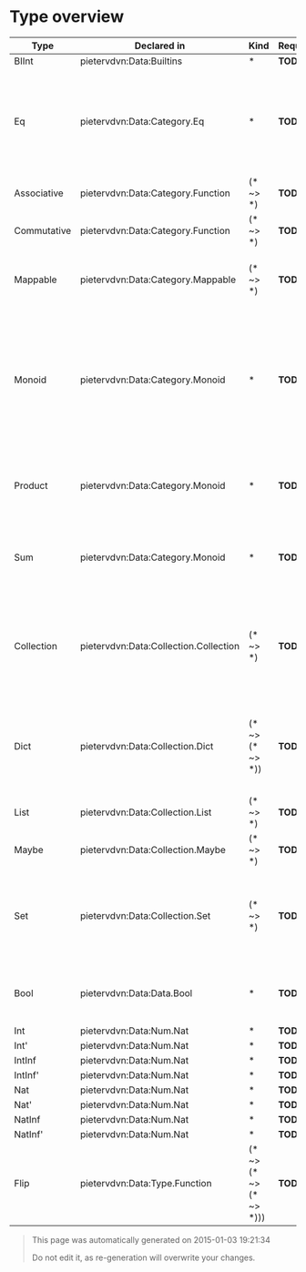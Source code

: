 # Type overview

Type | Declared in | Kind | Requirements | Docstring
---- | ----------- | ---- | ------------ | ---------
BIInt | pietervdvn:Data:Builtins | * | **TODO**  | A int!
Eq | pietervdvn:Data:Category.Eq | * | **TODO**  | When a type is instance of ''Eq'' it means data of this type can be compared for equivalence.
Associative | pietervdvn:Data:Category.Function | (* ~> *) | **TODO**  | 
Commutative | pietervdvn:Data:Category.Function | (* ~> *) | **TODO**  | 
Mappable | pietervdvn:Data:Category.Mappable | (* ~> *) | **TODO**  | A functor is a container which has a 'map'-function
Monoid | pietervdvn:Data:Category.Monoid | * | **TODO**  | A monoid is a type on which an _addition_ operation is defined together with a neutral element for this operator.
Product | pietervdvn:Data:Category.Monoid | * | **TODO**  | Product is an instance of monoid, with (+) defined as append
Sum | pietervdvn:Data:Category.Monoid | * | **TODO**  | Sum is an instance of monoid, with (+) defined as append
Collection | pietervdvn:Data:Collection.Collection | (* ~> *) | **TODO**  | A collection represents, well, a collection of data. Each set, list, map, bag, ... is instance of this class
Dict | pietervdvn:Data:Collection.Dict | (* ~> (* ~> *)) | **TODO**  | A ''Dict'' (dictionary) is any type that maps a certain key onto a certain value.
List | pietervdvn:Data:Collection.List | (* ~> *) | **TODO**  | The class which defines a list
Maybe | pietervdvn:Data:Collection.Maybe | (* ~> *) | **TODO**  | The Maybe datatype definition.
Set | pietervdvn:Data:Collection.Set | (* ~> *) | **TODO**  | A set is a unordered collection, where each element is saved exactly once
Bool | pietervdvn:Data:Data.Bool | * | **TODO**  | The ''Bool'' datatype represents truth values of logic.
Int | pietervdvn:Data:Num.Nat | * | **TODO**  | 
Int' | pietervdvn:Data:Num.Nat | * | **TODO**  | 
IntInf | pietervdvn:Data:Num.Nat | * | **TODO**  | 
IntInf' | pietervdvn:Data:Num.Nat | * | **TODO**  | 
Nat | pietervdvn:Data:Num.Nat | * | **TODO**  | 
Nat' | pietervdvn:Data:Num.Nat | * | **TODO**  | 
NatInf | pietervdvn:Data:Num.Nat | * | **TODO**  | 
NatInf' | pietervdvn:Data:Num.Nat | * | **TODO**  | 
Flip | pietervdvn:Data:Type.Function | (* ~> (* ~> (* ~> *))) | **TODO**  | 



> This page was automatically generated on 2015-01-03 19:21:34
> 
> 
> Do not edit it, as re-generation will overwrite your changes.